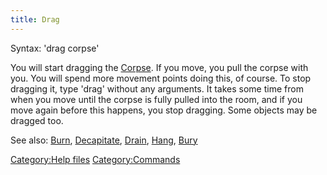 ```yaml
---
title: Drag
---
```


Syntax: 'drag corpse'

You will start dragging the [Corpse](Corpse "wikilink"). If you move,
you pull the corpse with you. You will spend more movement points doing
this, of course. To stop dragging it, type 'drag' without any arguments.
It takes some time from when you move until the corpse is fully pulled
into the room, and if you move again before this happens, you stop
dragging. Some objects may be dragged too.

See also: [Burn](Burn "wikilink"), [Decapitate](Decapitate "wikilink"),
[Drain](Drain "wikilink"), [Hang](Hang "wikilink"),
[Bury](Bury "wikilink")

[Category:Help files](Category:Help_files "wikilink")
[Category:Commands](Category:Commands "wikilink")